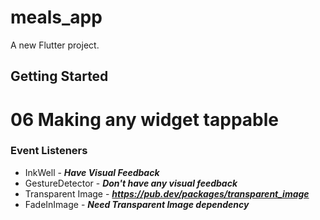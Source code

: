 # meals_app

A new Flutter project.

## Getting Started

# 06 Making any widget tappable 

### Event Listeners 

- InkWell - ***Have Visual Feedback***
- GestureDetector - ***Don't have any visual feedback***
- Transparent Image - ***https://pub.dev/packages/transparent_image***
- FadeInImage - ***Need Transparent Image dependency***
